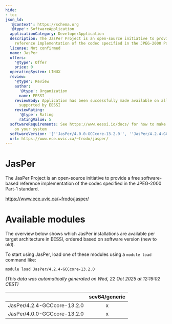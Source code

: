 ```yaml
---
hide:
- toc
json_ld:
  '@context': https://schema.org
  '@type': SoftwareApplication
  applicationCategory: DeveloperApplication
  description: The JasPer Project is an open-source initiative to provide a free software-based
    reference implementation of the codec specified in the JPEG-2000 Part-1 standard.
  license: Not confirmed
  name: JasPer
  offers:
    '@type': Offer
    price: 0
  operatingSystem: LINUX
  review:
    '@type': Review
    author:
      '@type': Organization
      name: EESSI
    reviewBody: Application has been successfully made available on all architectures
      supported by EESSI
    reviewRating:
      '@type': Rating
      ratingValue: 5
  softwareRequirements: See https://www.eessi.io/docs/ for how to make EESSI available
    on your system
  softwareVersion: '[''JasPer/4.0.0-GCCcore-13.2.0'', ''JasPer/4.2.4-GCCcore-13.2.0'']'
  url: https://www.ece.uvic.ca/~frodo/jasper/
---
```


JasPer
======


The JasPer Project is an open-source initiative to provide a free software-based reference implementation of the codec specified in the JPEG-2000 Part-1 standard.

https://www.ece.uvic.ca/~frodo/jasper/
# Available modules


The overview below shows which JasPer installations are available per target architecture in EESSI, ordered based on software version (new to old).

To start using JasPer, load one of these modules using a `module load` command like:

```shell
module load JasPer/4.2.4-GCCcore-13.2.0
```

*(This data was automatically generated on Wed, 22 Oct 2025 at 12:19:02 CEST)*

| |scv64/generic|
| :---: | :---: |
|JasPer/4.2.4-GCCcore-13.2.0|x|
|JasPer/4.0.0-GCCcore-13.2.0|x|
